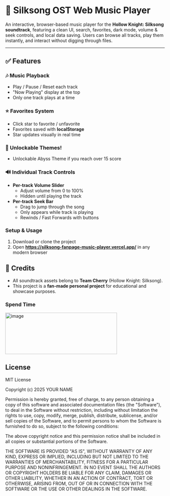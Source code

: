 # 🎵 Silksong OST Web Music Player

An interactive, browser-based music player for the **Hollow Knight: Silksong soundtrack**, featuring a clean UI, search, favorites, dark mode, volume & seek controls, and local data saving. Users can browse all tracks, play them instantly, and interact without digging through files.

---

## ✅ Features

### 🎶 Music Playback
- Play / Pause / Reset each track
- "Now Playing" display at the top
- Only one track plays at a time

### ⭐ Favorites System
- Click star to favorite / unfavorite
- Favorites saved with **localStorage**
- Star updates visually in real time

### 🌙 Unlockable Themes!
- Unlockable Abyss Theme if you reach over 15 score

### 🔊 Individual Track Controls
- **Per-track Volume Slider**
  - Adjust volume from 0 to 100%
  - Hidden until playing the track
- **Per-track Seek Bar**
  - Drag to jump through the song
  - Only appears while track is playing
  - Rewinds / Fast Forwards with buttons

### Setup & Usage
1. Download or clone the project
2. Open **https://silksong-fanpage-music-player.vercel.app/** in any modern browser

## 👤 Credits
- All soundtrack assets belong to **Team Cherry** (Hollow Knight: Silksong).
- This project is a **fan-made personal project** for educational and showcase purposes.


### Spend Time
<img width="353" height="131" alt="image" src="https://github.com/user-attachments/assets/fdbda51a-f17d-43ef-8818-a3a94d53b544" />


## License
MIT License

Copyright (c) 2025 YOUR NAME

Permission is hereby granted, free of charge, to any person obtaining a copy
of this software and associated documentation files (the "Software"), to deal
in the Software without restriction, including without limitation the rights
to use, copy, modify, merge, publish, distribute, sublicense, and/or sell
copies of the Software, and to permit persons to whom the Software is
furnished to do so, subject to the following conditions:

The above copyright notice and this permission notice shall be included in
all copies or substantial portions of the Software.

THE SOFTWARE IS PROVIDED "AS IS", WITHOUT WARRANTY OF ANY KIND, EXPRESS OR
IMPLIED, INCLUDING BUT NOT LIMITED TO THE WARRANTIES OF MERCHANTABILITY,
FITNESS FOR A PARTICULAR PURPOSE AND NONINFRINGEMENT. IN NO EVENT SHALL THE
AUTHORS OR COPYRIGHT HOLDERS BE LIABLE FOR ANY CLAIM, DAMAGES OR OTHER
LIABILITY, WHETHER IN AN ACTION OF CONTRACT, TORT OR OTHERWISE, ARISING FROM,
OUT OF OR IN CONNECTION WITH THE SOFTWARE OR THE USE OR OTHER DEALINGS IN
THE SOFTWARE.
